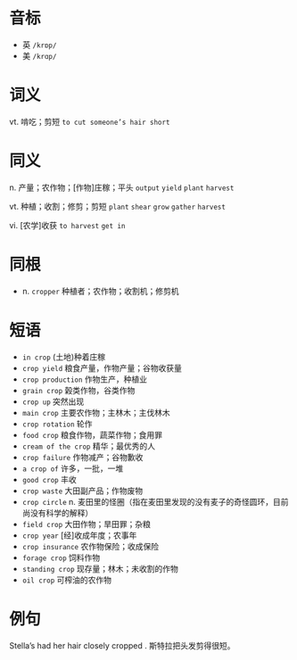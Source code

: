 # 音标

- 英 `/krɒp/`
- 美 `/krɑp/`

# 词义

vt. 啃吃；剪短
`to cut someone’s hair short`

# 同义

n. 产量；农作物；[作物]庄稼；平头
`output` `yield` `plant` `harvest`

vt. 种植；收割；修剪；剪短
`plant` `shear` `grow` `gather` `harvest`

vi. [农学]收获
`to harvest` `get in`

# 同根

- n. `cropper` 种植者；农作物；收割机；修剪机

# 短语

- `in crop` (土地)种着庄稼
- `crop yield` 粮食产量，作物产量；谷物收获量
- `crop production` 作物生产，种植业
- `grain crop` 榖类作物，谷类作物
- `crop up` 突然出现
- `main crop` 主要农作物；主林木；主伐林木
- `crop rotation` 轮作
- `food crop` 粮食作物，蔬菜作物；食用罪
- `cream of the crop` 精华；最优秀的人
- `crop failure` 作物减产；谷物歉收
- `a crop of` 许多，一批，一堆
- `good crop` 丰收
- `crop waste` 大田副产品；作物废物
- `crop circle` n. 麦田里的怪圈（指在麦田里发现的没有麦子的奇怪圆环，目前尚没有科学的解释）
- `field crop` 大田作物；旱田罪；杂粮
- `crop year` [经]收成年度；农事年
- `crop insurance` 农作物保险；收成保险
- `forage crop` 饲料作物
- `standing crop` 现存量；林木；未收割的作物
- `oil crop` 可榨油的农作物

# 例句

Stella’s had her hair closely cropped .
斯特拉把头发剪得很短。


